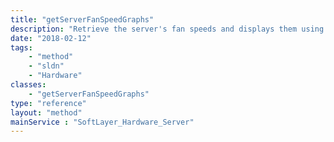```yaml
---
title: "getServerFanSpeedGraphs"
description: "Retrieve the server's fan speeds and displays them using tachometer graphs.  Data used to construct graphs is retrieved from the server's remote management card.  All graphs returned will have a title associated with it. "
date: "2018-02-12"
tags:
    - "method"
    - "sldn"
    - "Hardware"
classes:
    - "getServerFanSpeedGraphs"
type: "reference"
layout: "method"
mainService : "SoftLayer_Hardware_Server"
---
```

